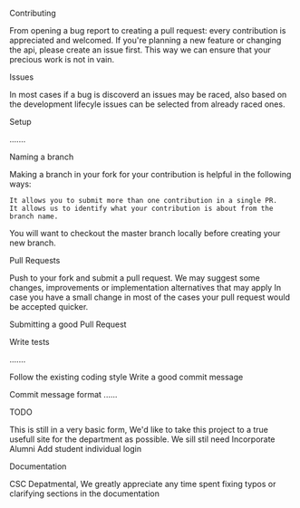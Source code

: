 Contributing

From opening a bug report to creating a pull request: every contribution is appreciated and welcomed.
If you're planning a new feature or changing the api, please create an issue first.
This way we can ensure that your precious work is not in vain.

Issues

In most cases if a bug is discoverd an issues may be raced, also based on the development lifecyle issues can be selected from already raced ones. 

Setup

.......

Naming a branch

Making a branch in your fork for your contribution is helpful in the following ways:

    It allows you to submit more than one contribution in a single PR.
    It allows us to identify what your contribution is about from the branch name.

You will want to checkout the master branch locally before creating your new branch.




Pull Requests

Push to your fork and submit a pull request. We may suggest some changes, improvements or implementation alternatives that may apply 
In case you have a small change in most of the cases your pull request would be accepted quicker.

Submitting a good Pull Request

Write tests

.......

Follow the existing coding style
Write a good commit message

Commit message format
......

TODO

This is still in a very basic form, We'd like to take this project to a true usefull site for the department as possible. We sill stil need 
    Incorporate Alumni
    Add student individual login

Documentation

CSC Depatmental, We greatly appreciate any time spent fixing typos or clarifying sections in the documentation
